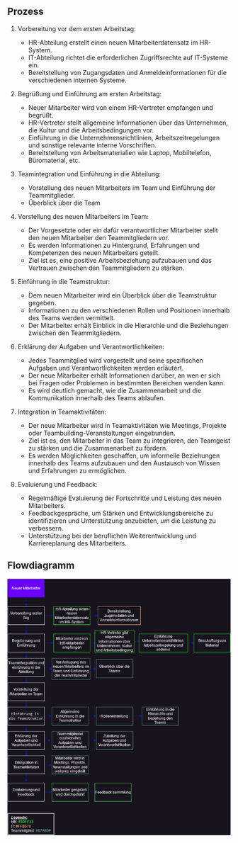 ## Prozess 
1. Vorbereitung vor dem ersten Arbeitstag:
    -   HR-Abteilung erstellt einen neuen Mitarbeiterdatensatz im HR-System.
    -   IT-Abteilung richtet die erforderlichen Zugriffsrechte auf IT-Systeme ein.
    -   Bereitstellung von Zugangsdaten und Anmeldeinformationen für die verschiedenen internen Systeme.
    
2.  Begrüßung und Einführung am ersten Arbeitstag:
    -   Neuer Mitarbeiter wird von einem HR-Vertreter empfangen und begrüßt.
    -   HR-Vertreter stellt allgemeine Informationen über das Unternehmen, die Kultur und die Arbeitsbedingungen vor.
    -   Einführung in die Unternehmensrichtlinien, Arbeitszeitregelungen und sonstige relevante interne Vorschriften.
    -   Bereitstellung von Arbeitsmaterialien wie Laptop, Mobiltelefon, Büromaterial, etc.
    
3.  Teamintegration und Einführung in die Abteilung:
    -   Vorstellung des neuen Mitarbeiters im Team und Einführung der Teammitglieder.
    -   Überblick über die Team
    
4.  Vorstellung des neuen Mitarbeiters im Team:
    -   Der Vorgesetzte oder ein dafür verantwortlicher Mitarbeiter stellt den neuen Mitarbeiter den Teammitgliedern vor.
    -   Es werden Informationen zu Hintergrund, Erfahrungen und Kompetenzen des neuen Mitarbeiters geteilt.
    -   Ziel ist es, eine positive Arbeitsbeziehung aufzubauen und das Vertrauen zwischen den Teammitgliedern zu stärken.
    
5.  Einführung in die Teamstruktur:
    -   Dem neuen Mitarbeiter wird ein Überblick über die Teamstruktur gegeben.
    -   Informationen zu den verschiedenen Rollen und Positionen innerhalb des Teams werden vermittelt.
    -   Der Mitarbeiter erhält Einblick in die Hierarchie und die Beziehungen zwischen den Teammitgliedern.

6.  Erklärung der Aufgaben und Verantwortlichkeiten:    
    -   Jedes Teammitglied wird vorgestellt und seine spezifischen Aufgaben und Verantwortlichkeiten werden erläutert.
    -   Der neue Mitarbeiter erhält Informationen darüber, an wen er sich bei Fragen oder Problemen in bestimmten Bereichen wenden kann.
    -   Es wird deutlich gemacht, wie die Zusammenarbeit und die Kommunikation innerhalb des Teams ablaufen.

7.  Integration in Teamaktivitäten:
    -   Der neue Mitarbeiter wird in Teamaktivitäten wie Meetings, Projekte oder Teambuilding-Veranstaltungen eingebunden.
    -   Ziel ist es, den Mitarbeiter in das Team zu integrieren, den Teamgeist zu stärken und die Zusammenarbeit zu fördern.
    -   Es werden Möglichkeiten geschaffen, um informelle Beziehungen innerhalb des Teams aufzubauen und den Austausch von Wissen und Erfahrungen zu ermöglichen.
    
8. Evaluierung und Feedback:
    -   Regelmäßige Evaluierung der Fortschritte und Leistung des neuen Mitarbeiters.
    -   Feedbackgespräche, um Stärken und Entwicklungsbereiche zu identifizieren und Unterstützung anzubieten, um die Leistung zu verbessern.
    -   Unterstützung bei der beruflichen Weiterentwicklung und Karriereplanung des Mitarbeiters.

## Flowdiagramm

![](../../../_assets/aufgabe_1_flowchart_onboarding_prozess.png)